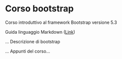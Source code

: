 # Corso bootstrap

Corso introduttivo al framework Bootstrap versione 5.3

Guida linguaggio Markdown ([Link](https://informaticabrutta.it/markdown-guida/))

... Descrizione di bootstrap

... Appunti del corso...